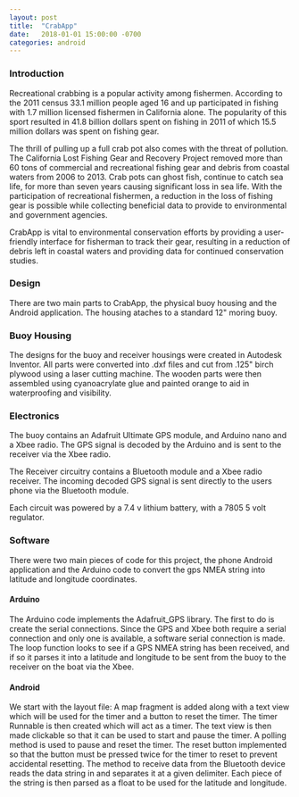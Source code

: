 ```yaml
---
layout: post
title:  "CrabApp"
date:   2018-01-01 15:00:00 -0700
categories: android
---
```

### Introduction
Recreational crabbing is a popular activity among fishermen. According to the 2011 census 33.1 million people aged 16 and up participated in fishing with 1.7 million licensed fishermen in California alone. The popularity of this sport resulted in 41.8 billion dollars spent on fishing in 2011 of which 15.5 million dollars was spent on fishing gear. 

The thrill of pulling up a full crab pot also comes with the threat of pollution. The California Lost Fishing Gear and Recovery Project removed more than 60 tons of commercial and recreational fishing gear and debris from coastal waters from 2006 to 2013. Crab pots can ghost fish, continue to catch sea life, for more than seven years causing significant loss in sea life. With the participation of recreational fishermen, a reduction in the loss of fishing gear is possible while collecting beneficial data to provide to environmental and government agencies.

CrabApp is vital to environmental conservation efforts by providing a user-friendly interface for fisherman to track their gear, resulting in a reduction of debris left in coastal waters and providing data for continued conservation studies. 

### Design
There are two main parts to CrabApp, the physical buoy housing and the Android application. The housing ataches to a standard 12" moring buoy. 

### Buoy Housing
The designs for the buoy and receiver housings were created in Autodesk Inventor. All parts were converted into .dxf files and cut from .125" birch plywood using a laser cutting machine. The wooden parts were then assembled using cyanoacrylate glue and painted orange to aid in waterproofing and visibility. 

### Electronics
The buoy contains an Adafruit Ultimate GPS module, and Arduino nano and a Xbee radio. The GPS signal is decoded by the Arduino and is sent to the receiver via the Xbee radio. 

The Receiver circuitry contains a Bluetooth module and a Xbee radio receiver. The incoming decoded GPS signal is sent directly to the users phone via the Bluetooth module. 

Each circuit was powered by a 7.4 v lithium battery, with a 7805 5 volt regulator.

### Software
There were two main pieces of code for this project, the phone Android application and the Arduino code to convert the gps NMEA string into latitude and longitude coordinates.

#### Arduino
The Arduino code implements the Adafruit_GPS library. The first to do is create the serial connections. Since the GPS and Xbee both require a serial connection and only one is available, a software serial connection is made. 
The loop function looks to see if a GPS NMEA string has been received, and if so it parses it into a latitude and longitude to be sent from the buoy to the receiver on the boat via the Xbee.

#### Android
We start with the layout file:
A map fragment is added along with a text view which will be used for the timer and a button to reset the timer.
The timer Runnable is then created which will act as a timer.
The text view is then made clickable so that it can be used to start and pause the timer. A polling method is used to pause and reset the timer.
The reset button implemented so that the button must be pressed twice for the timer to reset to prevent accidental resetting.
The method to receive data from the Bluetooth device reads the data string in and separates it at a given delimiter. Each piece of the string is then parsed as a float to be used for the latitude and longitude.
